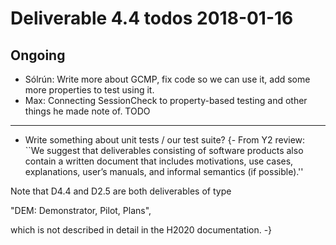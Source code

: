 Deliverable 4.4 todos 2018-01-16
========================================
Ongoing
-----------------
* Sólrún: Write more about GCMP, fix code so we can use it, add some more properties to test using it.
* Max: Connecting SessionCheck to property-based testing and other things he made note of.
TODO
-----
* Write something about unit tests / our test suite? 
{-
From Y2 review: ``We suggest that deliverables consisting of software
products also contain a written document that includes motivations,
use cases, explanations, user’s manuals, and informal semantics (if
possible).''

Note that D4.4 and D2.5 are both deliverables of type

  "DEM: Demonstrator, Pilot, Plans",

which is not described in detail in the H2020 documentation.
-}
